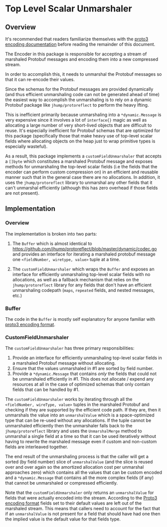 # Top Level Scalar Unmarshaler

## Overview

It's recommended that readers familiarize themselves with the [proto3 encoding documentation](https://developers.google.com/protocol-buffers/docs/encoding) before reading the remainder of this document.

The Encoder in this package is responsible for accepting a stream of marshaled Protobuf messages and encoding them into a new compressed stream.

In order to accomplish this, it needs to unmarshal the Protobuf messages so that it can re-encode their values.

Since the schemas for the Protobuf messages are provided dynamically (and thus efficient unmarshaling code can not be generated ahead of time) the easiest way to accomplish the unmarshaling is to rely on a dynamic Protobuf package like `jhump/protoreflect` to perform the heavy lfting.

This is inefficient primarily because unmarshaling into a `*dynamic.Message` is very expensive since it involves a lot of `interface{}` magic as well as allocating a large number of very short-lived objects that are difficult to reuse.
It's especially inefficient for Protobuf schemas that are optimized for this package (specifically those that make heavy use of top-level scalar fields where allocating objects on the heap just to wrap primitive types is especially wasteful).

As a result, this package implements a `customFieldUnmarshaler` that accepts a `[]byte` which constitutes a marshaled Protobuf message and exposes methods for unmarshaling the top-level scalar fields (i.e the fields that the encoder can perform custom compression on) in an efficient and reusable manner such that in the general case there are no allocations.
In addition, it uses the `jhump/protoreflect` library to unmarshal any other fields that it can't unmarshal efficiently (although this has zero overhead if those fields are not present).


## Implementation

### Overview

The implementation is broken into two parts:

1. The `Buffer` which is almost identical to https://github.com/jhump/protoreflect/blob/master/dynamic/codec.go and provides an interface for iterating a marshaled protobuf message one `<fieldNumber, wiretype, value>` tuple at a time.

2. The `customFieldUnmarshaler` which wraps the `Buffer` and exposes an interface for efficiently unmarshaling top-level scalar fields with no allocations, as well as a fallback mechanism that relies on the `jhump/protoreflect` library for any fields that don't have an efficient unmarshaling codepath (`maps`, `repeated` fields, and nested messages, etc.)

### Buffer

The code in the `Buffer` is mostly self explanatory for anyone familiar with [proto3 encoding format](https://developers.google.com/protocol-buffers/docs/encoding).

### CustomFieldUnmarshaler

The `customFieldUnmarshaler` has three primary responsibilities:

1. Provide an interface for efficiently unmarshaling top-level scalar fields in a marshaled Protobuf message without allocating.
2. Ensure that the values unmarshaled in #1 are sorted by field number.
3. Provide a `*dynamic.Message` that contains *only* the fields that could not be unmarshaled efficiently in #1. This does not allocate / expend any resources at all in the case of optimized schemas that only contain fields that can be handled by #1.

The `customFieldUnmarshaler` works by iterating through all the `<fieldNumber, wireType, value>` tuples in the marshaled Protobuf and checking if they are supported by the efficient code path.
If they are, then it unmarshals the value into an `unmarshalValue` which is a space-optimized type that can be re-used without any allocations.
If the tuple cannot be unmarshaled efficiently then the unmarshaler falls back to the `jhump/protoreflect` library and uses the `UnmarshalMerge` method to unmarshal a single field at a time so that it can be used iteratively without having to rewrite the marshaled message even if custom and non-custom fields are interleaved together.

The end result of the unmarshaling process is that the caller will get a sorted (by field number) slice of `unmarshalValue` (and the slice is reused over and over again so the amortized allocation cost per unmarshal approaches zero) which contains all the values that can be custom encoded and a `*dynamic.Message` that contains all the more complex fields (if any) that cannot be unmarshaled or compressed efficiently.

Note that the `customFieldUnmarshaler` only returns an `unmarshalValue` for fields that were actually encoded into the stream. According to the [Proto3 encoding format](https://developers.google.com/protocol-buffers/docs/encoding) fields set to their default values are left out of the marshaled stream.
This means that callers need to account for the fact that if an `unmarshalValue` is not present for a field that should have had one then the implied value is the default value for that fields type.

